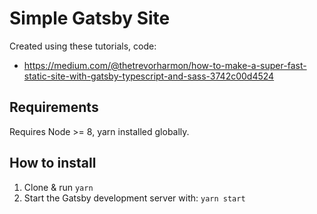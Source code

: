 # Simple Gatsby Site

Created using these tutorials, code:
* https://medium.com/@thetrevorharmon/how-to-make-a-super-fast-static-site-with-gatsby-typescript-and-sass-3742c00d4524

## Requirements

Requires Node >= 8, yarn installed globally.

## How to install

1) Clone & run `yarn`
2) Start the Gatsby development server with: `yarn start`